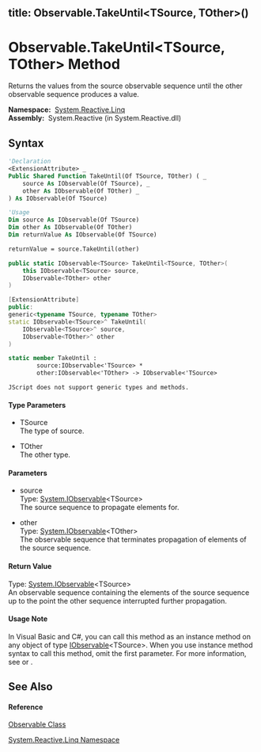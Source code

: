 title: Observable.TakeUntil<TSource, TOther>()
---
# Observable.TakeUntil\<TSource, TOther\> Method

Returns the values from the source observable sequence until the other observable sequence produces a value.

**Namespace:**  [System.Reactive.Linq](System.Reactive.Linq\System.Reactive.Linq.md)  
**Assembly:**  System.Reactive (in System.Reactive.dll)

## Syntax

```vb
'Declaration
<ExtensionAttribute> _
Public Shared Function TakeUntil(Of TSource, TOther) ( _
    source As IObservable(Of TSource), _
    other As IObservable(Of TOther) _
) As IObservable(Of TSource)
```

```vb
'Usage
Dim source As IObservable(Of TSource)
Dim other As IObservable(Of TOther)
Dim returnValue As IObservable(Of TSource)

returnValue = source.TakeUntil(other)
```

```csharp
public static IObservable<TSource> TakeUntil<TSource, TOther>(
    this IObservable<TSource> source,
    IObservable<TOther> other
)
```

```c++
[ExtensionAttribute]
public:
generic<typename TSource, typename TOther>
static IObservable<TSource>^ TakeUntil(
    IObservable<TSource>^ source, 
    IObservable<TOther>^ other
)
```

```fsharp
static member TakeUntil : 
        source:IObservable<'TSource> * 
        other:IObservable<'TOther> -> IObservable<'TSource> 
```

```jscript
JScript does not support generic types and methods.
```

#### Type Parameters

- TSource  
  The type of source.

- TOther  
  The other type.

#### Parameters

- source  
  Type: [System.IObservable](https://msdn.microsoft.com/en-us/library/Dd990377)\<TSource\>  
  The source sequence to propagate elements for.

- other  
  Type: [System.IObservable](https://msdn.microsoft.com/en-us/library/Dd990377)\<TOther\>  
  The observable sequence that terminates propagation of elements of the source sequence.

#### Return Value

Type: [System.IObservable](https://msdn.microsoft.com/en-us/library/Dd990377)\<TSource\>  
An observable sequence containing the elements of the source sequence up to the point the other sequence interrupted further propagation.

#### Usage Note

In Visual Basic and C\#, you can call this method as an instance method on any object of type [IObservable](https://msdn.microsoft.com/en-us/library/Dd990377)\<TSource\>. When you use instance method syntax to call this method, omit the first parameter. For more information, see [](https://msdn.microsoft.com/en-us/library/Bb384936) or [](https://msdn.microsoft.com/en-us/library/Bb383977).

## See Also

#### Reference

[Observable Class](Observable\Observable.md)

[System.Reactive.Linq Namespace](System.Reactive.Linq\System.Reactive.Linq.md)
